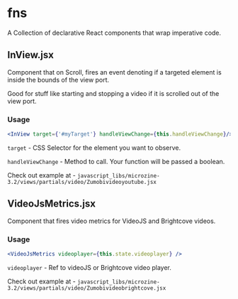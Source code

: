 # fns
A Collection of declarative React components that wrap imperative code.

## InView.jsx
Component that on Scroll, fires an event denoting if a targeted element is inside the bounds of the view port. 

Good for stuff like starting and stopping a video if it is scrolled out of the view port.
### Usage
``` jsx 
<InView target={'#myTarget'} handleViewChange={this.handleViewChange}/>
```
`target` - CSS Selector for the element you want to observe.

`handleViewChange` - Method to call. Your function will be passed a boolean.

Check out example at - ```javascript_libs/microzine-3.2/views/partials/video/Zumobivideoyoutube.jsx```

## VideoJsMetrics.jsx 
Component that fires video metrics for VideoJS and Brightcove videos.
### Usage
``` jsx 
<VideoJsMetrics videoplayer={this.state.videoplayer} />
```
`videoplayer` - Ref to videoJS or Brightcove video player.

Check out example at - ```javascript_libs/microzine-3.2/views/partials/video/Zumobivideobrightcove.jsx```
